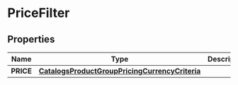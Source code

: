 
# PriceFilter

## Properties
| Name | Type | Description | Notes |
| ------------ | ------------- | ------------- | ------------- |
| **PRICE** | [**CatalogsProductGroupPricingCurrencyCriteria**](CatalogsProductGroupPricingCurrencyCriteria.md) |  |  |



